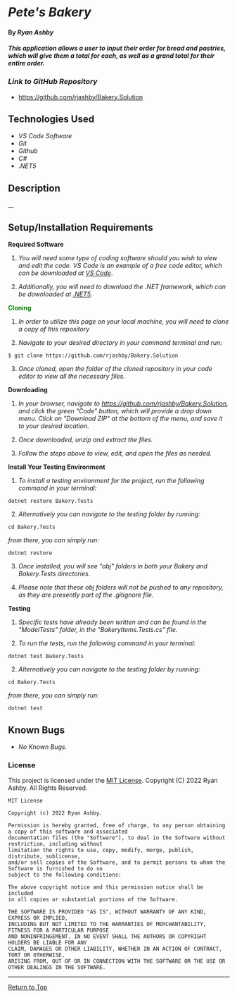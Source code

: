 # _Pete's Bakery_ 

#### By _**Ryan Ashby**_ 

#### _This application allows a user to input their order for bread and pastries, which will give them a total for each, as well as a grand total for their entire order._

### _Link to GitHub Repository_

* https://github.com/rjashby/Bakery.Solution

## Technologies Used 

* _VS Code Software_
* _Git_
* _Github_
* _C#_
* _.NET5_


## Description 

__

## Setup/Installation Requirements 

**Required Software**

1) _You will need some type of coding software should you wish to view and edit the code. VS Code is an example of a free code editor, which can be downloaded at [VS Code](https://code.visualstudio.com/)_.

2) _Additionally, you will need to download the .NET framework, which can be downloaded at [.NET5](https://dotnet.microsoft.com/en-us/download/dotnet/5.0)_.

**<span style="color:green">Cloning</span>**

1) _In order to utilize this page on your local machine, you will need to clone a copy of this repository_

2) _Navigate to your desired directory in your command terminal and run:_

  ``` $ git clone https://github.com/rjashby/Bakery.Solution ```

3) _Once cloned, open the folder of the cloned repository in your code editor to view all the necessary files._


**Downloading**

1) _In your browser, navigate to https://github.com/rjashby/Bakery.Solution, and click the green "Code" button, which will provide a drop down menu. Click on "Download ZIP" at the bottom of the menu, and save it to your desired location._

2) _Once downloaded, unzip and extract the files._

3) _Follow the steps above to view, edit, and open the files as needed._


**Install Your Testing Environment** 

1) _To install a testing environment for the project, run the following command in your terminal:_

  ```dotnet restore Bakery.Tests```

2) _Alternatively you can navigate to the testing folder by running:_

  ``` cd Bakery.Tests ```

_from there, you can simply run:_ 

  ```dotnet restore```

3) _Once installed, you will see "obj" folders in both your Bakery and Bakery.Tests directories._

4) _Please note that these obj folders will not be pushed to any repository, as they are presently part of the .gitignore file._

**Testing**

1) _Specific tests have already been written and can be found in the "ModelTests" folder, in the "BakeryItems.Tests.cs" file._

1) _To run the tests, run the following command in your terminal:_

  ```dotnet test Bakery.Tests```

2) _Alternatively you can navigate to the testing folder by running:_

  ``` cd Bakery.Tests ```

_from there, you can simply run:_ 

  ```dotnet test```

## Known Bugs 

* _No Known Bugs._  

### License

This project is licensed under the [MIT License](https://opensource.org/licenses/MIT). Copyright (C) 2022 Ryan Ashby. All Rights Reserved.

```
MIT License

Copyright (c) 2022 Ryan Ashby.

Permission is hereby granted, free of charge, to any person obtaining a copy of this software and associated 
documentation files (the "Software"), to deal in the Software without restriction, including without 
limitation the rights to use, copy, modify, merge, publish, distribute, sublicense, 
and/or sell copies of the Software, and to permit persons to whom the Software is furnished to do so 
subject to the following conditions:

The above copyright notice and this permission notice shall be included 
in all copies or substantial portions of the Software.

THE SOFTWARE IS PROVIDED "AS IS", WITHOUT WARRANTY OF ANY KIND, EXPRESS OR IMPLIED, 
INCLUDING BUT NOT LIMITED TO THE WARRANTIES OF MERCHANTABILITY, FITNESS FOR A PARTICULAR PURPOSE 
AND NONINFRINGEMENT. IN NO EVENT SHALL THE AUTHORS OR COPYRIGHT HOLDERS BE LIABLE FOR ANY 
CLAIM, DAMAGES OR OTHER LIABILITY, WHETHER IN AN ACTION OF CONTRACT, TORT OR OTHERWISE, 
ARISING FROM, OUT OF OR IN CONNECTION WITH THE SOFTWARE OR THE USE OR OTHER DEALINGS IN THE SOFTWARE.
```

------------------------------

<a href="#">Return to Top</a>